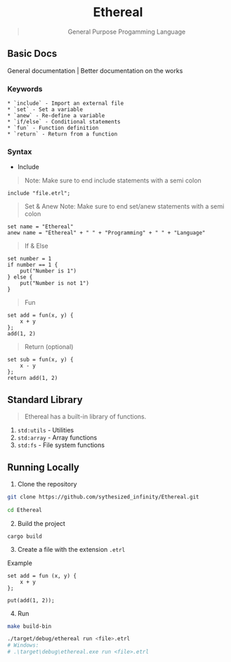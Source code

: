 <div align=center>

# Ethereal 
> General Purpose Progamming Language

</div>

## Basic Docs

General documentation | Better documentation on the works 

### Keywords

    * `include` - Import an external file
    * `set` - Set a variable
    * `anew` - Re-define a variable
    * `if/else` - Conditional statements
    * `fun` - Function definition
    * `return` - Return from a function

### Syntax

* Include
> Note: Make sure to end include statements with a semi colon

```etrl
include "file.etrl";
```

> Set & Anew
> Note: Make sure to end set/anew statements with a semi colon
```etrl
set name = "Ethereal"
anew name = "Ethereal" + " " + "Programming" + " " + "Language"
```

> If & Else
```etrl
set number = 1
if number == 1 {
    put("Number is 1")
} else {
    put("Number is not 1")
}
```

> Fun
```etrl
set add = fun(x, y) {
    x + y
};
add(1, 2)
```

> Return (optional)
```etrl
set sub = fun(x, y) {
    x - y
};
return add(1, 2)
```

## Standard Library
> Ethereal has a built-in library of functions.

1. `std:utils` - Utilities
2. `std:array` - Array functions
3. `std:fs` - File system functions





## Running Locally

1. Clone the repository

```sh
git clone https://github.com/sythesized_infinity/Ethereal.git
    
cd Ethereal
```

2. Build the project

```
cargo build
```

3. Create a file with the extension `.etrl`

Example

```
set add = fun (x, y) {
    x + y
};

put(add(1, 2));
```

4. Run
```bash
make build-bin

./target/debug/ethereal run <file>.etrl
# Windows: 
# .\target\debug\ethereal.exe run <file>.etrl 
```



